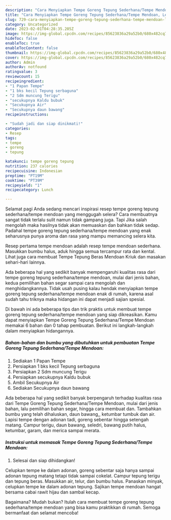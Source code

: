 ```yaml
---
description: "Cara Menyiapkan Tempe Goreng Tepung Sederhana/Tempe Mendoan, Lezat"
title: "Cara Menyiapkan Tempe Goreng Tepung Sederhana/Tempe Mendoan, Lezat"
slug: 729-cara-menyiapkan-tempe-goreng-tepung-sederhana-tempe-mendoan-lezat
category: Uncategorized
date: 2023-02-01T04:28:35.205Z
image: https://img-global.cpcdn.com/recipes/85623836a29a52b0/680x482cq70/tempe-goreng-tepung-sederhanatempe-mendoan-foto-resep-utama.jpg
hideToc: false
enableToc: true
enableTocContent: false
thumbnail: https://img-global.cpcdn.com/recipes/85623836a29a52b0/680x482cq70/tempe-goreng-tepung-sederhanatempe-mendoan-foto-resep-utama.jpg
cover: https://img-global.cpcdn.com/recipes/85623836a29a52b0/680x482cq70/tempe-goreng-tepung-sederhanatempe-mendoan-foto-resep-utama.jpg
author: Admin
authorAv: notfound
ratingvalue: 3
reviewcount: 15
recipeingredient:
- "1 Papan Tempe"
- "1 bks kecil Tepung serbaguna"
- "2 Sdm muncung Terigu"
- "secukupnya Kaldu bubuk"
- "Secukupnya Air"
- "Secukupnya daun bawang"
recipeinstructions:

- "Sudah jadi dan siap dinikmati!"
categories:
- Resep
tags:
- tempe
- goreng
- tepung

katakunci: tempe goreng tepung 
nutrition: 237 calories
recipecuisine: Indonesian
preptime: "PT19M"
cooktime: "PT39M"
recipeyield: "1"
recipecategory: Lunch

---
```



Selamat pagi Anda sedang mencari inspirasi resep tempe goreng tepung sederhana/tempe mendoan yang menggugah selera? Cara membuatnya sangat tidak terlalu sulit namun tidak gampang juga. Tapi Jika salah mengolah maka hasilnya tidak akan memuaskan dan bahkan tidak sedap. Padahal tempe goreng tepung sederhana/tempe mendoan yang enak seharusnya punya aroma dan rasa yang mampu memancing selera kita.


Resep pertama tempe mendoan adalah resep tempe mendoan sederhana. Masukkan bumbu halus, aduk hingga semua tercampur rata dan kental. Lihat juga cara membuat Tempe Tepung Beras Mendoan Kriuk dan masakan sehari-hari lainnya.

Ada beberapa hal yang sedikit banyak mempengaruhi kualitas rasa dari tempe goreng tepung sederhana/tempe mendoan, mulai dari jenis bahan, kedua pemilihan bahan segar sampai cara mengolah dan menghidangkannya. Tidak usah pusing kalau hendak menyiapkan tempe goreng tepung sederhana/tempe mendoan enak di rumah, karena asal sudah tahu triknya maka hidangan ini dapat menjadi sajian spesial.


Di bawah ini ada beberapa tips dan trik praktis untuk membuat tempe goreng tepung sederhana/tempe mendoan yang siap dikreasikan. Kamu dapat menyiapkan Tempe Goreng Tepung Sederhana/Tempe Mendoan memakai 6 bahan dan 0 tahap pembuatan. Berikut ini langkah-langkah dalam menyiapkan hidangannya.

<!--inarticleads1-->

##### Bahan-bahan dan bumbu yang dibutuhkan untuk pembuatan Tempe Goreng Tepung Sederhana/Tempe Mendoan:

1. Sediakan 1 Papan Tempe
1. Persiapkan 1 bks kecil Tepung serbaguna
1. Persiapkan 2 Sdm muncung Terigu
1. Persiapkan secukupnya Kaldu bubuk
1. Ambil Secukupnya Air
1. Sediakan Secukupnya daun bawang


Ada beberapa hal yang sedikit banyak berpengaruh terhadap kualitas rasa dari Tempe Goreng Tepung Sederhana/Tempe Mendoan, mulai dari jenis bahan, lalu pemilihan bahan segar, hingga cara membuat dan. Tambahkan bumbu yang telah dihaluskan, daun bawang,, ketumbar tumbuk dan air. Lapisi tempe dengan adonan tadi, goreng sebentar hingga setengah matang. Campur terigu, daun bawang, seledri, bawang putih halus, ketumbar, garam, dan merica sampai merata. 

<!--inarticleads2-->

##### Instruksi untuk memasak Tempe Goreng Tepung Sederhana/Tempe Mendoan:


1. Selesai dan siap dihidangkan!

Celupkan tempe ke dalam adonan, goreng sebentar saja hanya sampai adonan tepung matang tetapi tidak sampai cokelat. Campur tepung terigu dan tepung beras. Masukkan air, telur, dan bumbu halus. Panaskan minyak, celupkan tempe ke dalam adonan tepung. Sajikan tempe mendoan hangat bersama cabai rawit hijau dan sambal kecap. 

Bagaimana? Mudah bukan? Itulah cara membuat tempe goreng tepung sederhana/tempe mendoan yang bisa kamu praktikkan di rumah. Semoga bermanfaat dan selamat mencoba!
